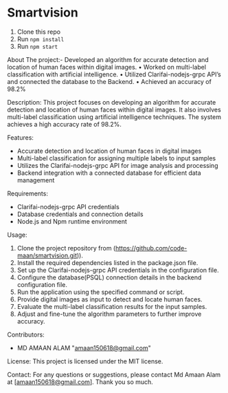 # Smartvision
1. Clone this repo
2. Run `npm install`
3. Run `npm start`

About The project:- 
 Developed an algorithm for accurate detection and location of human faces
within digital images.
• Worked on multi-label classification with artificial intelligence.
• Utilized Clarifai-nodejs-grpc API’s and connected the database to the Backend.
• Achieved an accuracy of 98.2%

Description:
This project focuses on developing an algorithm for accurate detection and location of human faces within digital images. It also involves multi-label classification using artificial intelligence techniques. The system achieves a high accuracy rate of 98.2%.

Features:
- Accurate detection and location of human faces in digital images
- Multi-label classification for assigning multiple labels to input samples
- Utilizes the Clarifai-nodejs-grpc API for image analysis and processing
- Backend integration with a connected database for efficient data management

Requirements:
- Clarifai-nodejs-grpc API credentials
- Database credentials and connection details
- Node.js and Npm runtime environment

Usage:
1. Clone the project repository from (https://github.com/code-maan/smartvision.git)).
2. Install the required dependencies listed in the package.json file.
3. Set up the Clarifai-nodejs-grpc API credentials in the configuration file.
4. Configure the database(PSQL) connection details in the backend configuration file.
5. Run the application using the specified command or script.
6. Provide digital images as input to detect and locate human faces.
7. Evaluate the multi-label classification results for the input samples.
8. Adjust and fine-tune the algorithm parameters to further improve accuracy.

Contributors:
- MD AMAAN ALAM "amaan150618@gmail.com"

License:
This project is licensed under the MIT  license.

Contact:
For any questions or suggestions, please contact Md Amaan Alam at [amaan150618@gmail.com].
Thank you so much.

